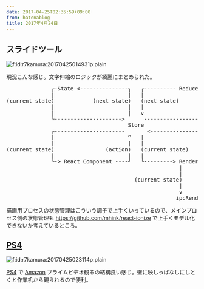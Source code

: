 ```yaml
---
date: 2017-04-25T02:35:59+09:00
from: hatenablog
title: 2017年4月24日
---
```


<h2>スライドツール</h2>

<p><span itemscope itemtype="http://schema.org/Photograph"><img src="https://cdn-ak.f.st-hatena.com/images/fotolife/r/r7kamura/20170425/20170425014931.png" alt="f:id:r7kamura:20170425014931p:plain" title="f:id:r7kamura:20170425014931p:plain" class="hatena-fotolife" itemprop="image"></span></p>

<p>現況こんな感じ。文字伸縮のロジックが綺麗にまとめられた。</p>

<pre class="code" data-lang="" data-unlink>              ┌-State &lt;---------------┐   ┌---------- Reducer &lt;-┐
              |                       |   |                     |
(current state)            (next state)   (next state)          (current state + action)
              |                       |   |                     |
              |                       |   v                     |
              └---------------------&gt;      ---------------------┘
                                      Store
              ┌----------------------       &lt;-------------------┐
              |                       ^   |                     |
              |                       |   |                     |
(current state)                (action)   (current state)       (action)
              |                       |   |                     |
              └-&gt; React Component ----┘   └---------&gt; Renderer -┘
                                                      |      ^
                                                      |      |
                                        (current state)      (event)
                                                      |      |
                                                      v      |
                                                     ipcRenderer</pre>


<p>描画用プロセスの状態管理はこういう調子で上手くいっているので、メインプロセス側の状態管理も <a href="https://github.com/mhink/react-ionize">https://github.com/mhink/react-ionize</a> で上手くモデル化できないか考えているところ。</p>

<h2><a class="keyword" href="http://d.hatena.ne.jp/keyword/PS4">PS4</a></h2>

<p><span itemscope itemtype="http://schema.org/Photograph"><img src="https://cdn-ak.f.st-hatena.com/images/fotolife/r/r7kamura/20170425/20170425023114.png" alt="f:id:r7kamura:20170425023114p:plain" title="f:id:r7kamura:20170425023114p:plain" class="hatena-fotolife" itemprop="image"></span></p>

<p><a class="keyword" href="http://d.hatena.ne.jp/keyword/PS4">PS4</a> で <a class="keyword" href="http://d.hatena.ne.jp/keyword/Amazon">Amazon</a> プライムビデオ観るの結構良い感じ。壁に映しっぱなしにしとくと作業机から観られるので便利。</p>

